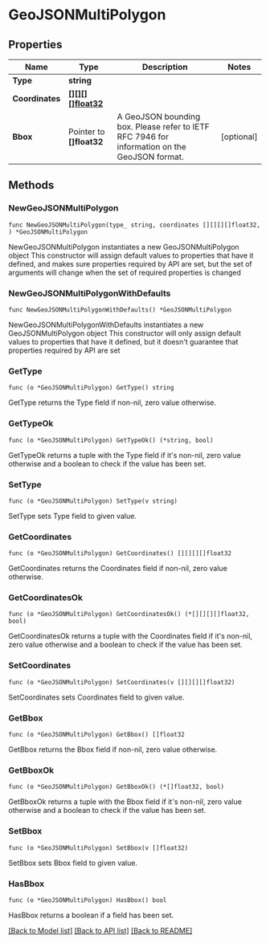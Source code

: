 # GeoJSONMultiPolygon

## Properties

Name | Type | Description | Notes
------------ | ------------- | ------------- | -------------
**Type** | **string** |  | 
**Coordinates** | [**[][][][]float32**]([][][]float32.md) |  | 
**Bbox** | Pointer to **[]float32** | A GeoJSON bounding box. Please refer to IETF RFC 7946 for information on the GeoJSON format. | [optional] 

## Methods

### NewGeoJSONMultiPolygon

`func NewGeoJSONMultiPolygon(type_ string, coordinates [][][][]float32, ) *GeoJSONMultiPolygon`

NewGeoJSONMultiPolygon instantiates a new GeoJSONMultiPolygon object
This constructor will assign default values to properties that have it defined,
and makes sure properties required by API are set, but the set of arguments
will change when the set of required properties is changed

### NewGeoJSONMultiPolygonWithDefaults

`func NewGeoJSONMultiPolygonWithDefaults() *GeoJSONMultiPolygon`

NewGeoJSONMultiPolygonWithDefaults instantiates a new GeoJSONMultiPolygon object
This constructor will only assign default values to properties that have it defined,
but it doesn't guarantee that properties required by API are set

### GetType

`func (o *GeoJSONMultiPolygon) GetType() string`

GetType returns the Type field if non-nil, zero value otherwise.

### GetTypeOk

`func (o *GeoJSONMultiPolygon) GetTypeOk() (*string, bool)`

GetTypeOk returns a tuple with the Type field if it's non-nil, zero value otherwise
and a boolean to check if the value has been set.

### SetType

`func (o *GeoJSONMultiPolygon) SetType(v string)`

SetType sets Type field to given value.


### GetCoordinates

`func (o *GeoJSONMultiPolygon) GetCoordinates() [][][][]float32`

GetCoordinates returns the Coordinates field if non-nil, zero value otherwise.

### GetCoordinatesOk

`func (o *GeoJSONMultiPolygon) GetCoordinatesOk() (*[][][][]float32, bool)`

GetCoordinatesOk returns a tuple with the Coordinates field if it's non-nil, zero value otherwise
and a boolean to check if the value has been set.

### SetCoordinates

`func (o *GeoJSONMultiPolygon) SetCoordinates(v [][][][]float32)`

SetCoordinates sets Coordinates field to given value.


### GetBbox

`func (o *GeoJSONMultiPolygon) GetBbox() []float32`

GetBbox returns the Bbox field if non-nil, zero value otherwise.

### GetBboxOk

`func (o *GeoJSONMultiPolygon) GetBboxOk() (*[]float32, bool)`

GetBboxOk returns a tuple with the Bbox field if it's non-nil, zero value otherwise
and a boolean to check if the value has been set.

### SetBbox

`func (o *GeoJSONMultiPolygon) SetBbox(v []float32)`

SetBbox sets Bbox field to given value.

### HasBbox

`func (o *GeoJSONMultiPolygon) HasBbox() bool`

HasBbox returns a boolean if a field has been set.


[[Back to Model list]](../README.md#documentation-for-models) [[Back to API list]](../README.md#documentation-for-api-endpoints) [[Back to README]](../README.md)


